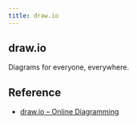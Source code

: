 ```yaml
---
title: draw.io
---
```


## draw.io
Diagrams for everyone, everywhere.

## Reference
* [draw\.io – Online Diagramming](https://about.draw.io/)
